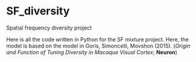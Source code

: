 # SF_diversity
Spatial frequency diversity project

Here is all the code written in Python for the SF mixture project. Here, the model is based on the model in Goris, Simoncelli, Movshon (2015). (*Origin and Function of Tuning Diversity in Macaque Visual Cortex*; **Neuron**)

